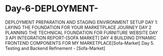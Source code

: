 # Day-6-DEPLOYMENT-
DEPLOYMENT  PREPARATION AND STAGING  ENVIRONMENT SETUP
DAY 1:
LAYING THE FOUNDATION FOR YOUR MARKETPLACE JOURNEY
DAY 2
PLANNING THE TECHNICAL FOUNDATION FOR FURNITURE WEBSITE
DAY 3
API INTEGRATION REPORT-[SOFA MARKET]
DAY 4
BUILDING DYNAMIC FRONTEND COMPONENTS FOR MY MARKETPLACE[Sofa-Market]
Day 5.
Testing and Backend Refinement - [Sofa-Market]
